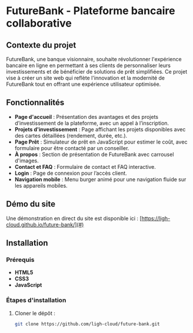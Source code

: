 # FutureBank - Plateforme bancaire collaborative

## Contexte du projet
FutureBank, une banque visionnaire, souhaite révolutionner l'expérience bancaire en ligne en permettant à ses clients de personnaliser leurs investissements et de bénéficier de solutions de prêt simplifiées. Ce projet vise à créer un site web qui reflète l'innovation et la modernité de FutureBank tout en offrant une expérience utilisateur optimisée.

## Fonctionnalités
- **Page d'accueil** : Présentation des avantages et des projets d’investissement de la plateforme, avec un appel à l’inscription.
- **Projets d'investissement** : Page affichant les projets disponibles avec des cartes détaillées (rendement, durée, etc.).
- **Page Prêt** : Simulateur de prêt en JavaScript pour estimer le coût, avec formulaire pour être contacté par un conseiller.
- **À propos** : Section de présentation de FutureBank avec carrousel d'images.
- **Contact et FAQ** : Formulaire de contact et FAQ interactive.
- **Login** : Page de connexion pour l’accès client.
- **Navigation mobile** : Menu burger animé pour une navigation fluide sur les appareils mobiles.

## Démo du site
Une démonstration en direct du site est disponible ici : [https://ligh-cloud.github.io/future-bank/](#)

## Installation
### Prérequis
- **HTML5**
- **CSS3**
- **JavaScript**

### Étapes d'installation
1. Cloner le dépôt :
   ```bash
   git clone https://github.com/ligh-cloud/future-bank.git
 
